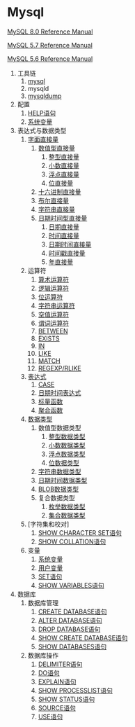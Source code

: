 # Mysql

[MySQL 8.0 Reference Manual](https://dev.mysql.com/doc/refman/8.0/en/)

[MySQL 5.7 Reference Manual](https://dev.mysql.com/doc/refman/5.7/en/)

[MySQL 5.6 Reference Manual](https://dev.mysql.com/doc/refman/5.6/en/)

1. 工具链
    1. [mysql](mysql.md)
    1. mysqld
    1. [mysqldump](mysqldump.md)
1. 配置
    1. [HELP语句](grammar/help-statement.md)
    1. [系统变量](variable/system-variable-value.md)
1. 表达式与数据类型
    1. [字面直接量](expression/literal.md)
		1. [数值型直接量](expression/literal.md#数值型直接量)
			1. [整型直接量](expression/literal.md#整型直接量)
			1. [小数直接量](expression/literal.md#小数直接量)
			1. [浮点直接量](expression/literal.md#浮点直接量)
			1. [位直接量](expression/literal.md#位直接量)
		1. [十六进制直接量](expression/literal.md#十六进制直接量)
		1. [布尔直接量](expression/literal.md#布尔直接量)
		1. [字符串直接量](expression/literal.md#字符串直接量)
		1. [日期时间型直接量](expression/literal.md#日期时间型直接量)
			1. [日期直接量](expression/literal.md#日期直接量)
			1. [时间直接量](expression/literal.md#时间直接量)
			1. [日期时间直接量](expression/literal.md#日期时间直接量)
			1. [时间戳直接量](expression/literal.md#时间戳直接量)
			1. [年直接量](expression/literal.md#年直接量)
	1. 运算符
		1. [算术运算符](expression/base-operator.md#算术运算符)
		1. [逻辑运算符](expression/base-operator.md#逻辑运算符)
		1. [位运算符](expression/base-operator.md#位运算符)
		1. [字符串运算符](expression/base-operator.md#字符串运算符)
		1. [空值运算符](expression/base-operator.md#空值运算符)
		1. [谓词运算符](expression/predicate-expression.md)
		1. [BETWEEN](expression/between-expression.md)
		1. [EXISTS](expression/exists-expression.md)
		1. [IN](expression/in-expression.md)
		1. [LIKE](expression/like-expression.md)
		1. [MATCH](expression/match-expression.md)
		1. [REGEXP/RLIKE](expression/regexp-expression.md)
	1. [表达式](expression)
		1. [CASE](expression/case-expression.md)
		1. [日期时间表达式](expression/datetime-expression.md)
		1. [标量函数](scalar-function)
		1. [聚合函数](expression/aggregation-function.md)
	1. [数据类型](datatype)
		1. 数值型数据类型
			1. [整型数据类型](datatype/integer-type.md)
			1. [小数数据类型](datatype/decimal-type.md)
			1. [浮点数据类型](datatype/float-type.md)
			1. [位数据类型](datatype/bit-type.md)
		1. [字符串数据类型](datatype/string-type.md)
		1. [日期时间数据类型](datatype/temporal-type.md)
		1. [BLOB数据类型](datatype/blob-type.md)
		1. 复合数据类型
			1. [枚举数据类型](datatype/enum-type.md)
			1. [集合数据类型](datatype/set-type.md)
	1. [字符集和校对]
		1. [SHOW CHARACTER SET语句](grammar/show-character-set-statement.md)
		1. [SHOW COLLATION语句](grammar/show-collation-statement.md)
	1. 变量
		1. [系统变量](variable/system-variable.md)
		1. [用户变量](variable/user-variable.md)
		1. [SET语句](grammar/set-statement.md)
		1. [SHOW VARIABLES语句](grammar/show-variables-statement.md)
1. 数据库
	1. 数据库管理
		1. [CREATE DATABASE语句](grammar/create-database-statement.md)
		1. [ALTER DATABASE语句](grammar/alert-database-statement.md)
		1. [DROP DATABASE语句](grammar/drop-database-statement.md)
		1. [SHOW CREATE DATABASE语句](grammar/show-create-database-statement.md)
		1. [SHOW DATABASES语句](grammar/show-databases-statement.md)
	1. 数据库操作
		1. [DELIMITER语句](grammar/delimiter-statement.md)
		1. [DO语句](grammar/do-statement.md)
		1. [EXPLAIN语句](grammar/explain-statement.md)
		1. [SHOW PROCESSLIST语句](grammar/show-processlist-statement.md)
		1. [SHOW STATUS语句](grammar/show-status-statement.md)
		1. [SOURCE语句](grammar/source-statement.md)
		1. [USE语句](grammar/use-statement.md)